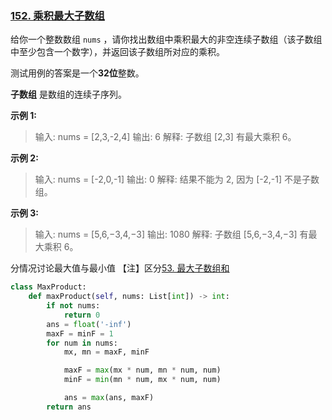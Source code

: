 ### [152. 乘积最大子数组](https://leetcode.cn/problems/maximum-product-subarray/)

给你一个整数数组 `nums` ，请你找出数组中乘积最大的非空连续子数组（该子数组中至少包含一个数字），并返回该子数组所对应的乘积。

测试用例的答案是一个**32位**整数。

**子数组** 是数组的连续子序列。



**示例 1:**
> 输入: nums = [2,3,-2,4]
输出: 6
解释: 子数组 [2,3] 有最大乘积 6。

**示例 2:**
> 输入: nums = [-2,0,-1]
输出: 0
解释: 结果不能为 2, 因为 [-2,-1] 不是子数组。

**示例 3:**
> 输入: nums = [5,6,−3,4,−3]
输出: 1080
解释: 子数组 [5,6,−3,4,−3] 有最大乘积 6。

分情况讨论最大值与最小值
【注】区分[53. 最大子数组和](https://leetcode.cn/problems/maximum-subarray/)

```python
class MaxProduct:
    def maxProduct(self, nums: List[int]) -> int:
        if not nums:
            return 0
        ans = float('-inf')
        maxF = minF = 1
        for num in nums:
            mx, mn = maxF, minF

            maxF = max(mx * num, mn * num, num)
            minF = min(mn * num, mx * num, num)

            ans = max(ans, maxF)
        return ans
```
